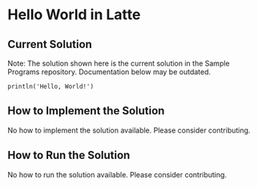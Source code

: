 # Hello World in Latte

## Current Solution

Note: The solution shown here is the current solution in the Sample Programs repository. Documentation below may be outdated.

```Latte
println('Hello, World!')

```

## How to Implement the Solution

No how to implement the solution available. Please consider contributing.

## How to Run the Solution

No how to run the solution available. Please consider contributing.